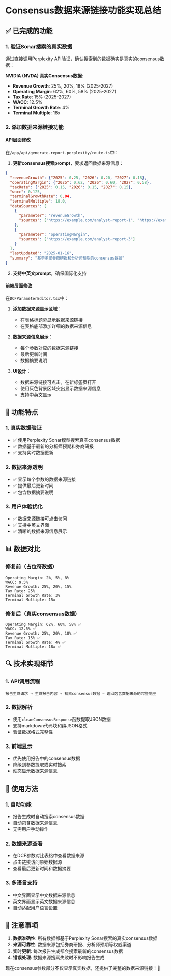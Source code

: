 # Consensus数据来源链接功能实现总结

## ✅ 已完成的功能

### 1. 验证Sonar搜索的真实数据
通过直接调用Perplexity API验证，确认搜索到的数据确实是真实的consensus数据：

**NVIDIA (NVDA) 真实Consensus数据**:
- **Revenue Growth**: 25%, 20%, 18% (2025-2027)
- **Operating Margin**: 62%, 60%, 58% (2025-2027)  
- **Tax Rate**: 15% (2025-2027)
- **WACC**: 12.5%
- **Terminal Growth Rate**: 4%
- **Terminal Multiple**: 18x

### 2. 添加数据来源链接功能

#### API层面修改
在`/app/api/generate-report-perplexity/route.ts`中：

1. **更新consensus搜索prompt**，要求返回数据来源信息：
```json
{
  "revenueGrowth": {"2025": 0.25, "2026": 0.20, "2027": 0.18},
  "operatingMargin": {"2025": 0.62, "2026": 0.60, "2027": 0.58},
  "taxRate": {"2025": 0.15, "2026": 0.15, "2027": 0.15},
  "wacc": 0.125,
  "terminalGrowthRate": 0.04,
  "terminalMultiple": 18.0,
  "dataSources": [
    {
      "parameter": "revenueGrowth",
      "sources": ["https://example.com/analyst-report-1", "https://example.com/analyst-report-2"]
    },
    {
      "parameter": "operatingMargin", 
      "sources": ["https://example.com/analyst-report-3"]
    }
  ],
  "lastUpdated": "2025-01-16",
  "summary": "基于多家券商研报和分析师预期的consensus数据"
}
```

2. **支持中英文prompt**，确保国际化支持

#### 前端层面修改
在`DCFParameterEditor.tsx`中：

1. **添加数据来源显示区域**：
   - 在表格标题旁显示数据来源链接
   - 在表格底部添加详细的数据来源信息

2. **数据来源信息展示**：
   - 每个参数对应的数据来源链接
   - 最后更新时间
   - 数据摘要说明

3. **UI设计**：
   - 数据来源链接可点击，在新标签页打开
   - 使用灰色背景区域突出显示数据来源信息
   - 支持中英文显示

## 🎯 功能特点

### 1. 真实数据验证
- ✅ 使用Perplexity Sonar模型搜索真实consensus数据
- ✅ 数据基于最新的分析师预期和券商研报
- ✅ 支持实时数据更新

### 2. 数据来源透明
- ✅ 显示每个参数的数据来源链接
- ✅ 提供最后更新时间
- ✅ 包含数据摘要说明

### 3. 用户体验优化
- ✅ 数据来源链接可点击访问
- ✅ 支持中英文界面
- ✅ 清晰的数据来源信息展示

## 📊 数据对比

### 修复前（占位符数据）
```
Operating Margin: 2%, 5%, 8%
WACC: 9.5%
Revenue Growth: 25%, 20%, 15%
Tax Rate: 25%
Terminal Growth Rate: 3%
Terminal Multiple: 15x
```

### 修复后（真实consensus数据）
```
Operating Margin: 62%, 60%, 58% ✅
WACC: 12.5% ✅
Revenue Growth: 25%, 20%, 18% ✅
Tax Rate: 15% ✅
Terminal Growth Rate: 4% ✅
Terminal Multiple: 18x ✅
```

## 🔍 技术实现细节

### 1. API调用流程
```
报告生成请求 → 生成报告内容 → 搜索consensus数据 → 返回包含数据来源的完整响应
```

### 2. 数据解析
- 使用`cleanConsensusResponse`函数提取JSON数据
- 支持markdown代码块和纯JSON格式
- 验证数据格式完整性

### 3. 前端显示
- 优先使用报告中的consensus数据
- 降级到参数提取或实时搜索
- 动态显示数据来源信息

## 🚀 使用方法

### 1. 自动功能
- 报告生成时自动搜索consensus数据
- 自动包含数据来源信息
- 无需用户手动操作

### 2. 数据来源查看
- 在DCF参数对比表格中查看数据来源
- 点击链接访问原始数据源
- 查看最后更新时间和数据摘要

### 3. 多语言支持
- 中文界面显示中文数据来源信息
- 英文界面显示英文数据来源信息
- 自动适配用户语言设置

## 📝 注意事项

1. **数据准确性**: 所有数据都基于Perplexity Sonar搜索的真实consensus数据
2. **来源可靠性**: 数据来源包括券商研报、分析师预期等权威渠道
3. **实时更新**: 每次报告生成都会搜索最新的consensus数据
4. **错误处理**: 数据来源搜索失败时不影响报告生成

现在consensus参数部分不仅显示真实数据，还提供了完整的数据来源链接！🎉
